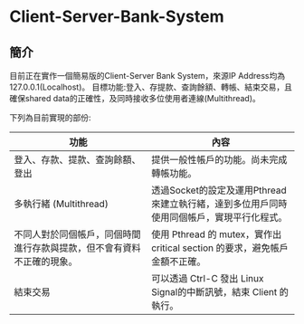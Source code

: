 # Client-Server-Bank-System
## 簡介
目前正在實作一個簡易版的Client-Server Bank System，來源IP Address均為127.0.0.1(Localhost)。
目標功能:登入、存提款、查詢餘額、轉帳、結束交易，且確保shared data的正確性，及同時接收多位使用者連線(Multithread)。

下列為目前實現的部份:


| 功能                 | 內容                                                       |
| -------------------- | ---------------------------------------------------------- |
| 登入、存款、提款、查詢餘額、登出    | 提供一般性帳戶的功能。尚未完成轉帳功能。            |
| 多執行緒 (Multithread) | 透過Socket的設定及運用Pthread來建立執行緒，達到多位用戶同時使用同個帳戶，實現平行化程式。|
| 不同人對於同個帳戶，同個時間進行存款與提款，但不會有資料不正確的現象。| 使用 Pthread 的 mutex，實作出critical section 的要求，避免帳戶金額不正確。|
| 結束交易 | 可以透過 Ctrl-C 發出 Linux Signal的中斷訊號，結束 Client 的執行。 | 
